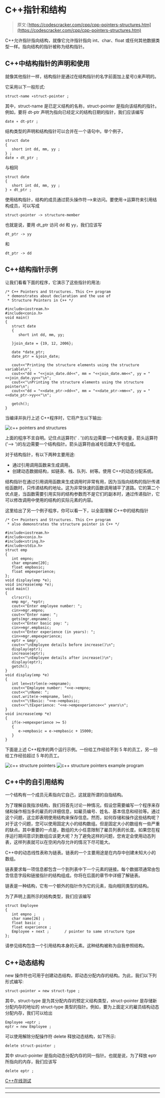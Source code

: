# C++指针和结构

> 原文:[https://codescracker.com/cpp/cpp-pointers-structures.htm](https://codescracker.com/cpp/cpp-pointers-structures.htm)

C++允许指针指向结构，就像它允许指针指向 int、char、float 或任何其他数据类型一样。指向结构的指针被称为结构指针。

## C++中结构指针的声明和使用

就像其他指针一样，结构指针是通过在结构指针的名字前面加上星号()来声明的。

它采用以下一般形式:

```
struct-name ∗struct-pointer ;
```

其中，struct-name 是已定义结构的名称，struct-pointer 是指向该结构的指针。例如，要将 dt-ptr 声明为指向已经定义的结构日期的指针，我们应该编写

```
date ∗ dt-ptr ;
```

结构类型的声明和结构指针可以合并在一个语句中。举个例子，

```
struct date
{
   short int dd, mm, yy ;
} ;
date ∗ dt_ptr ;
```

与相同

```
struct date
{
   short int dd, mm, yy ;
} ∗ dt_ptr ;
```

使用结构指针，结构的成员通过箭头操作符-->来访问。要使用->运算符来引用结构成员，可以写成

```
struct-pointer -> structure-member
```

也就是说，要用 dt_ptr 访问 dd 和 yy，我们应该写

```
dt_ptr -> yy
```

和

```
dt_ptr -> dd
```

## C++结构指针示例

让我们看看下面的程序，它演示了这些指针的用法:

```
/* C++ Pointers and Structures. This C++ program
 * demonstrates about declaration and the use of
 * Structure Pointers in C++ */

#include<iostream.h>
#include<conio.h>
void main()
{
   struct date
   {
      short int dd, mm, yy;

   }join_date = {19, 12, 2006};

   date *date_ptr;
   date_ptr = &join_date;

   cout<<"Printing the structure elements using the structure variable\n";
   cout<<"dd = "<<join_date.dd<<", mm = "<<join_date.mm<<", yy = "<<join_date.yy<<"\n";
   cout<<"\nPrinting the structure elements using the structure pointer\n";
   cout<<"dd = "<<date_ptr->dd<<", mm = "<<date_ptr->mm<<", yy = "<<date_ptr->yy<<"\n";

   getch();
}
```

当编译并执行上述 C++程序时，它将产生以下输出:

![c++ pointers and structures](../Images/6094e4d0fdccff55d25d2b3b50f0d1d0.png)

上面的程序不言自明。记住点运算符(' . '))的左边需要一个结构变量，箭头运算符('--> ')的左边需要一个结构指针。箭头运算符由减号后跟大于号组成。

对于结构指针，有以下两种主要用途:

*   通过引用调用函数来生成调用。
*   创建动态数据结构，如链表、栈、队列、树等。使用 C++的动态分配系统。

结构指针在通过引用调用函数来生成调用时非常有用，因为当指向结构的指针传递给函数时，只传递结构的地址。这为非常快速的函数调用铺平了道路。它的第二个优点是，当函数需要引用实际的结构参数而不是它们的副本时，通过传递指针，它可以修改调用中使用的结构的实际元素的内容。

这里给出了另一个例子程序，你可以看一下，以全面理解 C++中的结构指针

```
/* C++ Pointers and Structures. This C++ program
 * also demonstrates the structure pointer in C++ */

#include<iostream.h>
#include<conio.h>
#include<string.h>
#include<stdio.h>
struct emp
{
   int empno;
   char empname[20];
   float empbasic;
   float empexperience;
};
void display(emp *e);
void increase(emp *e);
void main()
{
   clrscr();
   emp mgr, *eptr;
   cout<<"Enter employee number: ";
   cin>>mgr.empno;
   cout<<"Enter name: ";
   gets(mgr.empname);
   cout<<"Enter basic pay: ";
   cin>>mgr.empbasic;
   cout<<"Enter experience (in years): ";
   cin>>mgr.empexperience;
   eptr = &mgr;
   cout<<"\nEmployee details before increase()\n";
   display(eptr);
   increase(eptr);
   cout<<"\nEmployee details after increase()\n";
   display(eptr);
   getch();
}
void display(emp *e)
{
   int len=strlen(e->empname);
   cout<<"Employee number: "<<e->empno;
   cout<<"\nName: ";
   cout.write(e->empname, len);
   cout<<"\tBasic: "<<e->empbasic;
   cout<<"\tExperience: "<<e->empexperience<<" years\n";
}
void increase(emp *e)
{
   if(e->empexperience >= 5)
   {
      e->empbasic = e->empbasic + 15000;
   }
}
```

下面是上述 C++程序的两个运行示例。一份给工作经验不到 5 年的员工，另一份给工作经验超过 5 年的员工。

![c++ structure pointers](../Images/442cdc3cc2958b8acbf5869944953e22.png)
![c++ structure pointers example program](../Images/bda51cb81ba839180097d67b9e086f67.png)

## C++中的自引用结构

一个结构有一个成员元素指向它自己，这就是所谓的自指结构。

为了理解自我指涉结构，我们将首先讨论一种情况。假设您需要编写一个程序来存储和操作相当多的雇员的详细信息，如雇员编号、姓名、基本信息和经验等。通过这个问题，这立即表明使用结构来保存信息。然而，如何存储和操作这些结构呢？对于这个问题，您可以使用固定大小的结构数组。但是固定大小的数组有一些严重的缺点。其中重要的一点是，数组的大小任意限制了雇员列表的长度。如果您在程序运行期间意识到数组应该更大呢？为了避免这样的问题，您肯定会使用动态列表，这样列表就可以在空闲内存允许的情况下尽可能大。

C++中的动态线性表称为链表。链表的一个主要用途是在内存中创建未知大小的数组。

链表要求每一项信息都包含一个到列表中下一个元素的链接。每个数据项通常由包含信息字段和链接指针的结构组成。你将在后面的章节中详细了解链表。

链表是一种结构，它有一个额外的指针作为它的元素，指向相同类型的结构。

为了声明上面所示的结构类型，我们应该编写

```
struct Employee
{
   int empno ;
   char name[26] ;
   float basic ;
   float experience ;
   Employee ∗ next ;       / pointer to same structure type
};
```

请参见结构包含一个引用结构本身的元素。这种结构被称为自我参照结构。

## C++动态结构

new 操作符也可用于创建动态结构，即动态分配内存的结构。为此，我们以下列形式编写:

```
struct-pointer = new struct-type ;
```

其中，struct-type 是为其分配内存的预定义结构类型，struct-pointer 是存储新分配内存的地址的 struct-type 类型的指针。例如，要为上面定义的雇员结构动态分配内存，我们可以给出

```
Employee ∗eptr ;
eptr = new Employee ;
```

可以使用解除分配操作符 delete 释放动态结构，如下所示:

```
delete struct-pointer ;
```

其中 struct-pointer 是指向动态分配内存的同一指针。也就是说，为了释放 eptr 所指向的内存，我们应该写

```
delete eptr ;
```

[C++在线测试](/exam/showtest.php?subid=3)

* * *

* * *